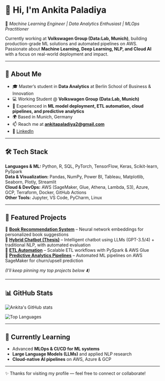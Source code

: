 # 👋 Hi, I'm Ankita Paladiya  

🚀 *Machine Learning Engineer | Data Analytics Enthusiast | MLOps Practitioner*  

Currently working at **Volkswagen Group (Data:Lab, Munich)**, building production-grade ML solutions and automated pipelines on AWS. Passionate about **Machine Learning, Deep Learning, NLP, and Cloud AI** with a focus on real-world deployment and impact.  

---

## 🔹 About Me
- 🎓 Master’s student in **Data Analytics** at Berlin School of Business & Innovation  
- 💻 Working Student @ **Volkswagen Group (Data:Lab, Munich)**  
- 🔬 Experienced in **ML model deployment, ETL automation, cloud pipelines, and predictive analytics**  
- 🌍 Based in Munich, Germany  
- 📫 Reach me at **ankitapaladiya2@gmail.com**  
- 🔗 [LinkedIn](https://www.linkedin.com/in/ankitapaladiya)  

---

## 🛠️ Tech Stack
**Languages & ML:** Python, R, SQL, PyTorch, TensorFlow, Keras, Scikit-learn, PySpark  
**Data & Visualization:** Pandas, NumPy, Power BI, Tableau, Matplotlib, Seaborn, Plotly, Streamlit  
**Cloud & DevOps:** AWS (SageMaker, Glue, Athena, Lambda, S3), Azure, GCP, Terraform, Docker, GitHub Actions  
**Other Tools:** Jupyter, VS Code, PyCharm, Linux  

---

## 📌 Featured Projects
🔹 [**Book Recommendation System**](#) – Neural network embeddings for personalized book suggestions  
🔹 [**Hybrid Chatbot (Thesis)**](#) – Intelligent chatbot using LLMs (GPT-3.5/4) + traditional NLP, with automated evaluation  
🔹 [**ETL Automation**](#) – Scalable ETL workflows with PySpark & AWS Glue  
🔹 [**Predictive Analytics Pipelines**](#) – Automated ML pipelines on AWS SageMaker for churn/upsell prediction  

*(I’ll keep pinning my top projects below ⬇️)*  

---

## 📊 GitHub Stats
![Ankita's GitHub stats](https://github-readme-stats.vercel.app/api?username=Ankita-Paladiya&show_icons=true&theme=tokyonight)  

![Top Languages](https://github-readme-stats.vercel.app/api/top-langs/?username=Ankita-Paladiya&layout=compact&theme=tokyonight)  

---

## 🌱 Currently Learning
- Advanced **MLOps & CI/CD for ML systems**  
- **Large Language Models (LLMs)** and applied NLP research  
- **Cloud-native AI pipelines** on AWS, Azure & GCP  

---

✨ Thanks for visiting my profile — feel free to connect or collaborate!
